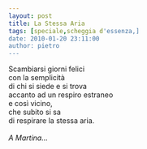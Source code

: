 ```yaml
---
layout: post
title: La Stessa Aria
tags: [speciale,scheggia d'essenza,]
date: 2010-01-20 23:11:00
author: pietro
---
```

Scambiarsi giorni felici<br/>con la semplicità<br/>di chi si siede e si trova<br/>accanto ad un respiro estraneo<br/>e così vicino,<br/>che subito si sa<br/>di respirare la stessa aria.<br/><br/><span style="font-style: italic">A Martina...</span>

